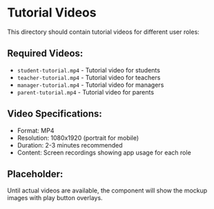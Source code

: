 # Tutorial Videos

This directory should contain tutorial videos for different user roles:

## Required Videos:
- `student-tutorial.mp4` - Tutorial video for students
- `teacher-tutorial.mp4` - Tutorial video for teachers  
- `manager-tutorial.mp4` - Tutorial video for managers
- `parent-tutorial.mp4` - Tutorial video for parents

## Video Specifications:
- Format: MP4
- Resolution: 1080x1920 (portrait for mobile)
- Duration: 2-3 minutes recommended
- Content: Screen recordings showing app usage for each role

## Placeholder:
Until actual videos are available, the component will show the mockup images with play button overlays.
